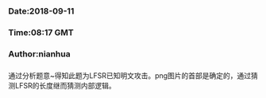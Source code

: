 ###
###    Date:2018-09-11
###   Time:08:17 GMT
###  Author:nianhua
###


通过分析题意~得知此题为LFSR已知明文攻击。png图片的首部是确定的，通过猜测LFSR的长度继而猜测内部逻辑。



